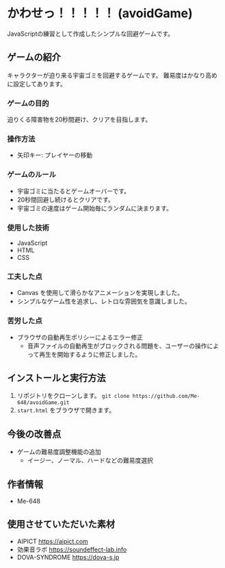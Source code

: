# かわせっ！！！！！ (avoidGame)
JavaScriptの練習として作成したシンプルな回避ゲームです。

## ゲームの紹介
キャラクターが迫り来る宇宙ゴミを回避するゲームです。
難易度はかなり高めに設定してあります。

### ゲームの目的
迫りくる障害物を20秒間避け、クリアを目指します。

### 操作方法
* 矢印キー: プレイヤーの移動

### ゲームのルール
* 宇宙ゴミに当たるとゲームオーバーです。
* 20秒間回避し続けるとクリアです。
* 宇宙ゴミの速度はゲーム開始毎にランダムに決まります。

### 使用した技術
* JavaScript
* HTML
* CSS

### 工夫した点
* Canvas を使用して滑らかなアニメーションを実現しました。
* シンプルなゲーム性を追求し、レトロな雰囲気を意識しました。

### 苦労した点
* ブラウザの自動再生ポリシーによるエラー修正
    * 音声ファイルの自動再生がブロックされる問題を、ユーザーの操作によって再生を開始するように修正しました。

## インストールと実行方法
1.  リポジトリをクローンします。
    `git clone https://github.com/Me-648/avoidGame.git`
2.  `start.html` をブラウザで開きます。

## 今後の改善点
* ゲームの難易度調整機能の追加
    * イージー、ノーマル、ハードなどの難易度選択

## 作者情報
* Me-648

## 使用させていただいた素材
* AIPICT https://aipict.com
* 効果音ラボ https://soundeffect-lab.info
* DOVA-SYNDROME https://dova-s.jp

